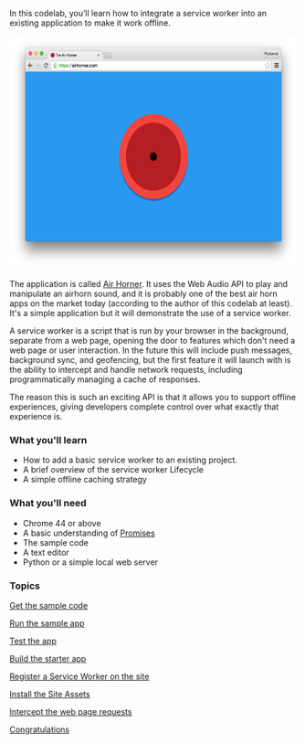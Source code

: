 


In this codelab, you’ll learn how to integrate a service worker into an existing application to make it work offline.

<img src="images/image00.png" width="624" height="409" />

The application is called [Air
Horner](https://airhorner.com). It uses the Web Audio API to play and manipulate
an airhorn sound, and it is probably one of the best air horn apps on the market
today (according to the author of this codelab at least). It's a simple
application but it will demonstrate the use of a service worker.

A service worker is a script that is run by your browser in the background,
separate from a web page, opening the door to features which don't need a web
page or user interaction. In the future this will include push messages,
background sync, and geofencing, but the first feature it will launch with is
the ability to intercept and handle network requests, including programmatically
managing a cache of responses.

The reason this is such an exciting API is that it allows you to support offline
experiences, giving developers complete control over what exactly that
experience is.

### What you'll learn

* How to add a basic service worker to an existing project.
* A brief overview of the service worker Lifecycle
* A simple offline caching strategy

### What you'll need

* Chrome 44 or above
* A basic understanding of
  [Promises](http://www.html5rocks.com/en/tutorials/es6/promises/)
* The sample code
* A text editor
* Python or a simple local web server


### Topics


  [Get the sample code](/web/fundamentals/getting-started/your-first-offline-web-app/step-1?hl=en)

  [Run the sample app](/web/fundamentals/getting-started/your-first-offline-web-app/step-2?hl=en)

  [Test the app](/web/fundamentals/getting-started/your-first-offline-web-app/step-3?hl=en)

  [Build the starter app](/web/fundamentals/getting-started/your-first-offline-web-app/step-4?hl=en)

  [Register a Service Worker on the site](/web/fundamentals/getting-started/your-first-offline-web-app/step-5?hl=en)

  [Install the Site Assets](/web/fundamentals/getting-started/your-first-offline-web-app/step-6?hl=en)

  [Intercept the web page requests](/web/fundamentals/getting-started/your-first-offline-web-app/step-7?hl=en)

  [Congratulations](/web/fundamentals/getting-started/your-first-offline-web-app/step-8?hl=en)

